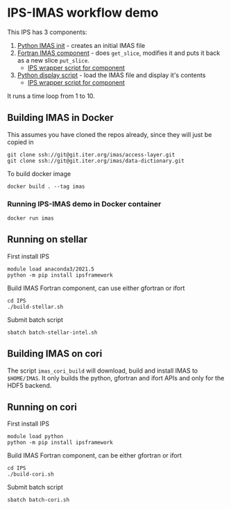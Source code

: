 # IPS-IMAS workflow demo

This IPS has 3 components:
 1. [Python IMAS init](IPS/imas_init.py) - creates an initial IMAS file
 1. [Fortran IMAS component](IPS/imas.f90) - does `get_slice`, modifies it and puts it back as a new slice `put_slice`.
      * [IPS wrapper script for component](IPS/imas_worker.py)
 1. [Python display script](IPS/display_imas.py) - load the IMAS file and display it's contents
      * [IPS wrapper script for component](IPS/imas_display.py)

It runs a time loop from 1 to 10.

## Building IMAS in Docker

This assumes you have cloned the repos already, since they will just be copied in

```
git clone ssh://git@git.iter.org/imas/access-layer.git
git clone ssh://git@git.iter.org/imas/data-dictionary.git
```

To build docker image

```
docker build . --tag imas
```

### Running IPS-IMAS demo in Docker container

```
docker run imas
```

## Running on stellar

First install IPS

```
module load anaconda3/2021.5
python -m pip install ipsframework
```

Build IMAS Fortran component, can use either gfortran or ifort

```
cd IPS
./build-stellar.sh
```

Submit batch script

```
sbatch batch-stellar-intel.sh
```

## Building IMAS on cori

The script `imas_cori_build` will download, build and install IMAS to
`$HOME/IMAS`. It only builds the python, gfortran and ifort APIs and
only for the HDF5 backend.

## Running on cori

First install IPS

```
module load python
python -m pip install ipsframework
```

Build IMAS Fortran component, can be either gfortran or ifort

```
cd IPS
./build-cori.sh
```

Submit batch script

```
sbatch batch-cori.sh
```
